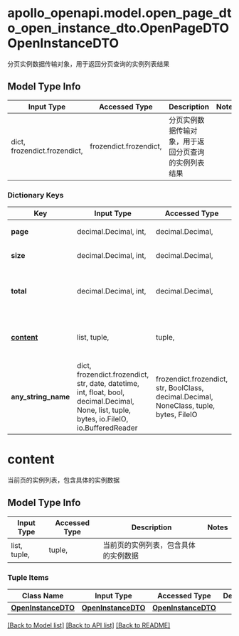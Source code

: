 # apollo_openapi.model.open_page_dto_open_instance_dto.OpenPageDTOOpenInstanceDTO

分页实例数据传输对象，用于返回分页查询的实例列表结果

## Model Type Info
Input Type | Accessed Type | Description | Notes
------------ | ------------- | ------------- | -------------
dict, frozendict.frozendict,  | frozendict.frozendict,  | 分页实例数据传输对象，用于返回分页查询的实例列表结果 |

### Dictionary Keys
Key | Input Type | Accessed Type | Description | Notes
------------ | ------------- | ------------- | ------------- | -------------
**page** | decimal.Decimal, int,  | decimal.Decimal,  | 当前页码，从0开始计数 | [optional]
**size** | decimal.Decimal, int,  | decimal.Decimal,  | 每页显示的记录数量 | [optional]
**total** | decimal.Decimal, int,  | decimal.Decimal,  | 总记录数，符合查询条件的实例总数量 | [optional] value must be a 64 bit integer
**[content](#content)** | list, tuple,  | tuple,  | 当前页的实例列表，包含具体的实例数据 | [optional]
**any_string_name** | dict, frozendict.frozendict, str, date, datetime, int, float, bool, decimal.Decimal, None, list, tuple, bytes, io.FileIO, io.BufferedReader | frozendict.frozendict, str, BoolClass, decimal.Decimal, NoneClass, tuple, bytes, FileIO | any string name can be used but the value must be the correct type | [optional]

# content

当前页的实例列表，包含具体的实例数据

## Model Type Info
Input Type | Accessed Type | Description | Notes
------------ | ------------- | ------------- | -------------
list, tuple,  | tuple,  | 当前页的实例列表，包含具体的实例数据 |

### Tuple Items
Class Name | Input Type | Accessed Type | Description | Notes
------------- | ------------- | ------------- | ------------- | -------------
[**OpenInstanceDTO**](OpenInstanceDTO.md) | [**OpenInstanceDTO**](OpenInstanceDTO.md) | [**OpenInstanceDTO**](OpenInstanceDTO.md) |  |

[[Back to Model list]](../../README.md#documentation-for-models) [[Back to API list]](../../README.md#documentation-for-api-endpoints) [[Back to README]](../../README.md)
